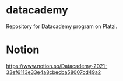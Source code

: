 # datacademy
Repository for Datacademy program on Platzi.

# Notion 

https://www.notion.so/Datacademy-2021-33ef6113e33e4a8cbecba58007cd49a2
